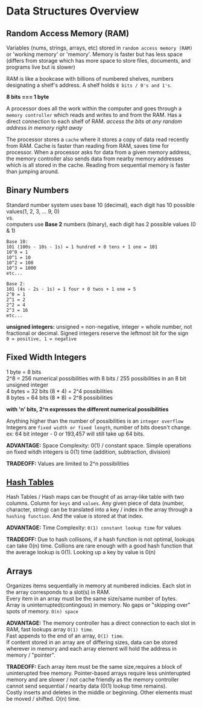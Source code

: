 # Data Structures Overview

## Random Access Memory (RAM)

Variables (nums, strings, arrays, etc) stored in `random access memory (RAM)` or 'working memory' or 'memory'. Memory is faster but has less space
(differs from storage which has more space to store files, documents, and programs live but is slower)

RAM is like a bookcase with billions of numbered shelves, numbers designating a shelf's address. A shelf holds `8 bits / 0's and 1's`.

**8 bits === 1 byte**

A processor does all the work within the computer and goes through a `memory controller` which reads and writes to and from the RAM. Has a direct connection to each shelf of RAM. *access the bits at any random address in memory right away*

The processor stores a `cache` where it stores a copy of data read recently from RAM. Cache is faster than reading from RAM, saves time for processor. When a processor asks for data from a given memory address, the memory controller also sends data from nearby memory addresses which is all stored in the cache. Reading from sequential memory is faster than jumping around.

## Binary Numbers

Standard number system uses base 10 (decimal), each digit has 10 possible values(1, 2, 3, ... 9, 0)</br>
vs.</br>
computers use **Base 2** numbers (binary), each digit has 2 possible values (0 & 1)

```
Base 10:
101 (100s - 10s - 1s) = 1 hundred + 0 tens + 1 one = 101
10^0 = 1
10^1 = 10
10^2 = 100
10^3 = 1000
etc...

Base 2:
101 (4s - 2s - 1s) = 1 four + 0 twos + 1 one = 5
2^0 = 1
2^1 = 2
2^2 = 4
2^3 = 16
etc...
```
**unsigned integers:** unsigned = non-negative, integer = whole number, not fractional or decimal. Signed integers reserve the leftmost bit for the sign </br>
`0 = positive, 1 = negative`

## Fixed Width Integers

1 byte = 8 bits</br>
2^8 = 256 numerical possibilities with 8 bits / 255 possibilities in an 8 bit unsigned integer</br>
4 bytes = 32 bits (8 * 4) = 2^4 possibilities</br>
8 bytes = 64 bits (8 * 8) = 2^8 possibilities</br>

**with 'n' bits, 2^n expresses the different numerical possibilities**

Anything higher than the number of possibilities is an `integer overflow`</br>
Integers are `fixed width or fixed length`, number of bits doesn't change.</br>
ex: 64 bit integer - 0 or 193,457 will still take up 64 bits.</br>

**ADVANTAGE:**
Space Complexity: 0(1) / constant space. Simple operations on fixed witdh integers is 0(1) time (addition, subtraction, division)

**TRADEOFF:**
Values are limited to 2^n possibilities

## [Hash Tables](hashTables.md)

Hash Tables / Hash maps can be thought of as array-like table with two columns. Column for `keys` and `values`. Any given piece of data (number, character, string) can be translated into a key / index in the array through a `hashing function`. And the value is stored at that index.

**ADVANTAGE:**
Time Complexity: `0(1) constant lookup time` for values

**TRADEOFF:**
Due to hash collisons, if a hash function is not optimal, lookups can take 0(n) time. Collions are rare enough with a good hash function that the average lookup is 0(1). Looking up a key by value is 0(n)

## Arrays
Organizes items sequentially in memory at numbered indicies. Each slot in the array corresponds to a slot(s) in RAM.</br>
Every item in an array must be the same size/same number of bytes.</br>
Array is uninterrupted(contingous) in memory. No gaps or "skipping over" spots of memory. `O(n) space`

**ADVANTAGE:**
The memory controller has a direct connection to each slot in RAM, fast lookups array `O(1) time`. </br>
Fast appends to the end of an array, `O(1) time`. </br>
If content stored in an array are of differing sizes, data can be stored wherever in memory and each array element will hold the address in memory / "pointer".

**TRADEOFF:**
Each array item must be the same size,requires a block of uninterupted free memory. Pointer-based arrays require less uninterupted memory and are slower / not cache friendly as the memory controller cannot send sequential / nearby data (0(1) lookup time remains).</br>
Costly inserts and deletes in the middle or beginning. Other elements must be moved / shifted. O(n) time.
